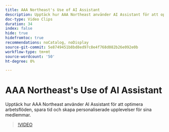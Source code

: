 ```yaml
---
title: AAA Northeast's Use of AI Assistant
description: Upptäck hur AAA Northeast använder AI Assistant för att optimera arbetsflöden, spara tid och skapa personaliserade upplevelser för sina medlemmar.
doc-type: Video Clips
duration: 34
index: false
hide: true
hidefromtoc: true
recommendations: noCatalog, noDisplay
source-git-commit: 5e8749451b8bd8ed97c8e4f768d082b26e092e0b
workflow-type: tm+mt
source-wordcount: '50'
ht-degree: 0%

---
```


# AAA Northeast&#39;s Use of AI Assistant

Upptäck hur AAA Northeast använder AI Assistant för att optimera arbetsflöden, spara tid och skapa personaliserade upplevelser för sina medlemmar.

<!--  -->
>[!VIDEO](https://video.tv.adobe.com/v/3459307?learn=on&enablevpops=true)
